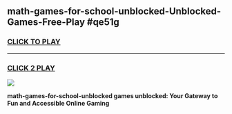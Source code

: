 
## math-games-for-school-unblocked-Unblocked-Games-Free-Play #qe51g
<h3>
<a href="https://us.freeplayer.one?title=math-games-for-school-unblocked&ref=9M">CLICK TO PLAY</a></h3>
<hr>

<h3>
<a href="https://us.freeplayer.one?title=math-games-for-school-unblocked&ref=9M">CLICK 2 PLAY</a>
  
</h3>

<a href="https://us.freeplayer.one?title=math-games-for-school-unblocked&ref=9M"><img src="https://clearcache.store/games.png"></a>


**math-games-for-school-unblocked games unblocked: Your Gateway to Fun and Accessible Online Gaming**
